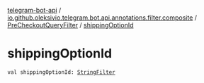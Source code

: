 [telegram-bot-api](../../index.md) / [io.github.oleksivio.telegram.bot.api.annotations.filter.composite](../index.md) / [PreCheckoutQueryFilter](index.md) / [shippingOptionId](./shipping-option-id.md)

# shippingOptionId

`val shippingOptionId: `[`StringFilter`](../../io.github.oleksivio.telegram.bot.api.annotations.filter.primitive/-string-filter/index.md)